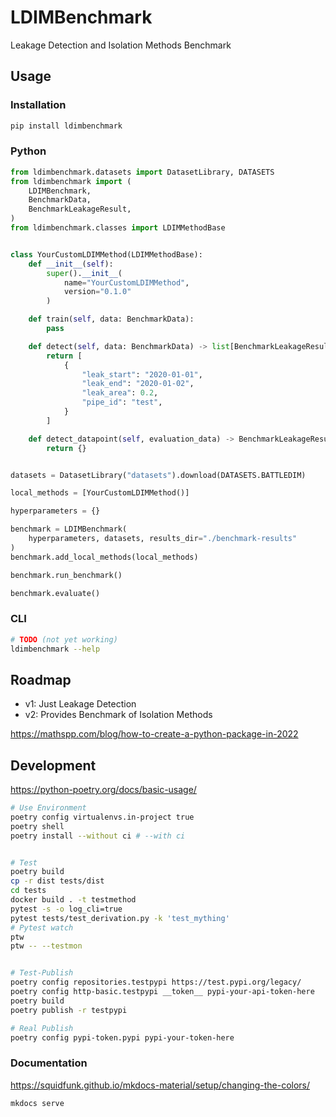 # LDIMBenchmark

Leakage Detection and Isolation Methods Benchmark

## Usage

### Installation

```bash
pip install ldimbenchmark
```

### Python

```python
from ldimbenchmark.datasets import DatasetLibrary, DATASETS
from ldimbenchmark import (
    LDIMBenchmark,
    BenchmarkData,
    BenchmarkLeakageResult,
)
from ldimbenchmark.classes import LDIMMethodBase


class YourCustomLDIMMethod(LDIMMethodBase):
    def __init__(self):
        super().__init__(
            name="YourCustomLDIMMethod",
            version="0.1.0"
        )

    def train(self, data: BenchmarkData):
        pass

    def detect(self, data: BenchmarkData) -> list[BenchmarkLeakageResult]:
        return [
            {
                "leak_start": "2020-01-01",
                "leak_end": "2020-01-02",
                "leak_area": 0.2,
                "pipe_id": "test",
            }
        ]

    def detect_datapoint(self, evaluation_data) -> BenchmarkLeakageResult:
        return {}


datasets = DatasetLibrary("datasets").download(DATASETS.BATTLEDIM)

local_methods = [YourCustomLDIMMethod()]

hyperparameters = {}

benchmark = LDIMBenchmark(
    hyperparameters, datasets, results_dir="./benchmark-results"
)
benchmark.add_local_methods(local_methods)

benchmark.run_benchmark()

benchmark.evaluate()
```

### CLI

```bash
# TODO (not yet working)
ldimbenchmark --help
```

## Roadmap

- v1: Just Leakage Detection
- v2: Provides Benchmark of Isolation Methods

https://mathspp.com/blog/how-to-create-a-python-package-in-2022

## Development

https://python-poetry.org/docs/basic-usage/

```bash
# Use Environment
poetry config virtualenvs.in-project true
poetry shell
poetry install --without ci # --with ci


# Test
poetry build
cp -r dist tests/dist
cd tests
docker build . -t testmethod
pytest -s -o log_cli=true
pytest tests/test_derivation.py -k 'test_mything'
# Pytest watch
ptw
ptw -- --testmon


# Test-Publish
poetry config repositories.testpypi https://test.pypi.org/legacy/
poetry config http-basic.testpypi __token__ pypi-your-api-token-here
poetry build
poetry publish -r testpypi

# Real Publish
poetry config pypi-token.pypi pypi-your-token-here
```

### Documentation

https://squidfunk.github.io/mkdocs-material/setup/changing-the-colors/

```
mkdocs serve
```
